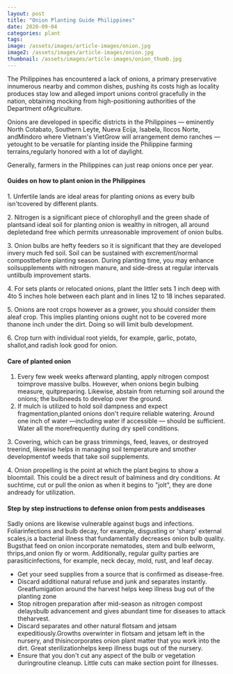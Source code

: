 ```yaml
---
layout: post
title: "Onion Planting Guide Philippines"
date: 2020-09-04
categories: plant
tags:
image: /assets/images/article-images/onion.jpg
image2: /assets/images/article-images/onion.jpg
thumbnail: /assets/images/article-images/onion_thumb.jpg
---
```


<p>The Philippines has encountered a lack of onions, a primary preservative innumerous nearby and common dishes, pushing
    its costs high as locality produces stay low and alleged import unions control gracefully in the nation, obtaining
    mocking from high-positioning authorities of the Department ofAgriculture.</p>
<p> Onions are developed in specific districts in the Philippines — eminently North Cotabato, Southern Leyte, Nueva
    Ecija, Isabela, Ilocos Norte, andMindoro where Vietnam's VietGrow will arrangement demo ranches — yetought to be
    versatile for planting inside the Philippine farming terrains,regularly honored with a lot of daylight.</p>
<p>Generally, farmers in the Philippines can just reap onions once per year.</p>

<h4>Guides on how to plant onion in the Philippines</h4>
<p>1. Unfertile lands are ideal areas for planting onions as every bulb isn'tcovered by different plants.</p>
<p>2. Nitrogen is a significant piece of chlorophyll and the green shade of plantsand ideal soil for planting onion is
    wealthy in nitrogen, all around depletedand free which permits unreasonable improvement of onion bulbs.</p>
<p>3. Onion bulbs are hefty feeders so it is significant that they are developed invery much fed soil. Soil can be
    sustained with excrement/normal compostbefore planting season. During planting time, you may enhance soilsupplements
    with nitrogen manure, and side-dress at regular intervals untilbulb improvement starts. </p>
<p>4. For sets plants or relocated onions, plant the littler sets 1 inch deep with 4to 5 inches hole between each plant
    and in lines 12 to 18 inches separated.</p>
<p>5. Onions are root crops however as a grower, you should consider them aleaf crop. This implies planting onions ought
    not to be covered more thanone inch under the dirt. Doing so will limit bulb development. </p>
<p>6. Crop turn with individual root yields, for example, garlic, potato, shallot,and radish look good for onion. </p>

<h4>Care of planted onion</h4>
<p>
<ol>
    <li>
        Every few week weeks afterward planting, apply nitrogen compost toimprove massive bulbs. However, when onions
        begin bulbing measure, quitpreparing. Likewise, abstain from returning soil around the onions; the bulbneeds to
        develop over the ground.
    </li>
    <li>
        If mulch is utilized to hold soil dampness and expect fragmentation,planted onions don't require reliable
        watering. Around one inch of water —including water if accessible — should be sufficient. Water all the
        morefrequently during dry spell conditions.
    </li>
</ol>
</p>

<p>3. Covering, which can be grass trimmings, feed, leaves, or destroyed treerind, likewise helps in managing soil
    temperature and smother developmentof weeds that take soil supplements.</p>
<p>4. Onion propelling is the point at which the plant begins to show a bloomtail. This could be a direct result of
    balminess and dry conditions. At suchtime, cut or pull the onion as when it begins to "jolt", they are done andready
    for utilization.</p>

<h4>Step by step instructions to defense onion from pests anddiseases</h4>
<p>Sadly onions are likewise vulnerable against bugs and infections. Foliarinfections and bulb decay, for example,
    disgusting or 'sharp' external scales,is a bacterial illness that fundamentally decreases onion bulb quality.
    Bugsthat feed on onion incorporate nematodes, stem and bulb eelworm, thrips,and onion fly or worm. Additionally,
    regular guilty parties are parasiticinfections, for example, neck decay, mold, rust, and leaf decay.

<ul>
    <li>
        Get your seed supplies from a source that is confirmed as disease-free.
    </li>
    <li>
        Discard additional natural refuse and junk and separates instantly. Greatfumigation around the harvest helps
        keep illness bug out of the planting zone
    </li>
    <li>
        Stop nitrogen preparation after mid-season as nitrogen compost delaysbulb advancement and gives abundant time
        for diseases to attack theharvest.
    </li>
    <li>
        Discard separates and other natural flotsam and jetsam expeditiously.Growths overwinter in flotsam and jetsam
        left in the nursery, and thisincorporates onion plant matter that you work into the dirt. Great
        sterilizationhelps keep illness bugs out of the nursery.
    </li>
    <li>
        Ensure that you don't cut any aspect of the bulb or vegetation duringroutine cleanup. Little cuts can make
        section point for illnesses.
    </li>
</ul>
</p>